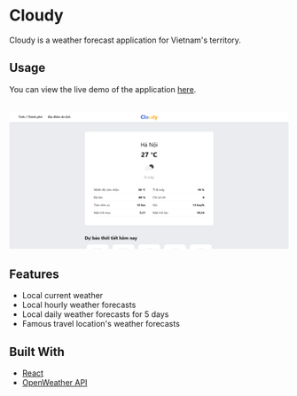 # Cloudy

Cloudy is a weather forecast application for Vietnam's territory.

## Usage

You can view the live demo of the application [here](https://minhthinh190.github.io/cloudy/).

<br/>

<div>
   <img src="public/screenshot.png">
</div>

## Features

- Local current weather
- Local hourly weather forecasts
- Local daily weather forecasts for 5 days
- Famous travel location's weather forecasts

## Built With

- [React](https://reactjs.org/)
- [OpenWeather API](https://openweathermap.org/api)